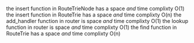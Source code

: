 the insert function in RouteTrieNode has a space *and* time complixty O(1)
the insert function in RouteTrie has a space *and* time complixty O(n)
the add_handler function in router is space *and* time complixty O(1)
the lookup function in router is space *and* time complixty O(1)
the find function in RouteTrie has a space *and* time complixty O(n)
